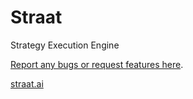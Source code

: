 # Straat
Strategy Execution Engine

[Report any bugs or request features here](https://github.com/igordcard/straat/issues).

[straat.ai](https://straat.ai)
